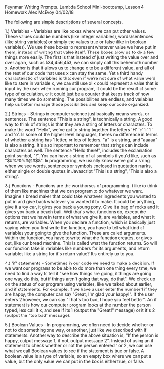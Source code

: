 Feynman Writing Prompts.
Lambda School Mini-bootcamp, Lesson 4 Homework
Alex McEvoy
04/02/18

The following are simple descriptions of several concepts.

1.) Variables - Variables are like boxes where we can put other values. These values could be numbers (like integer variables), words/sentences (like string variables) or simply the values true or false (like in boolean variables). We use these boxes to represent whatever value we have put in them, instead of writing that value itself. These boxes allow us to do a few things more easily. The first is that instead of just writing the value over and over again, such as 534,456,453, we can simply call this behemoth number x. Another is that it allows us to change x to be a different value, and all of the rest of our code that uses x can stay the same. Yet a third handy characteristic of variables is that even if we're not sure of what value we'd like to store in variable x, we can still use x! x could represent a value that is input by the user when running our program, it could be the result of some type of calculation, or it could just be a counter that keeps track of how many times we do something. The possibilities are endless, and variables help us better manage those possibilities and keep our code organized.

2.) Strings - Strings in computer science just basically means words, or sentences. The sentence "This is a string", is technically a string. A good way to think of strings is that they are a string of letters or characters. To make the word "Hello", we've got to string together the letters 'H' 'e' 'l' 'l' and 'o'. In some of the higher level languages, theres no difference in terms of whether a string has 1 letter, or lots of letters. "a" is a string, and "aaaaa" is also a string. It's also important to remember that strings can include characters as well. The sentence "Hello there!", includes the exclamation point symbol, "!". You can have a string of all symbols if you'd like, such as "$#%^&%#@#$&". In programming, we usually know we've got a string when we see words, sentences or symbols enclosed in quotation marks, either single or double quotes in Javascript "This is a string", 'This is also a string'.

3.) Functions - Functions are the workhorses of programming. I like to think of them like machines that we can program to do whatever we want. Imagine a bread maker that could take whatever ingredients you wanted to put in and give back whatever you wanted it to make. It could be anything, give it a toy car, it gives you back a young pony. Give it a bag of rocks and it gives you back a beach ball. Well that's what functions do, except the options that we have in terms of what we give it, are variables, and what it returns, are variables. When you declare a function, which is basically just saying when you first write the function, you have to tell what kind of variables your going to give the function. These are called arguments. Within the function, you have to write what the function creates, or gives out, like our bread machine. This is called what the function returns. So will our function take in variables like numbers for its arguments, and return variables like a string for it's return value? It's entirely up to you.

4.) 'if' statements - Sometimes in our code we need to make a decision. If we want our programs to be able to do more than one thing every time, we need to find a way to tell it "see how things are going, if things are going one way, do this, but if things aren't going that way, do that". We check up on the status of our program using variables, like we talked about earlier, and if statements. For example, if we have a user enter the number 1 if they are happy, the computer can say "Great, I'm glad your happy!". If the user enters 2 however, we can say "That's too bad, I hope you feel better". An if statement is how our computer program looks at the number the person typed, lets call it x, and see if its 1 (output the "Great!" message) or it it's 2 (output the "too bad" message).

5.) Boolean Values - In programming, we often need to decide whether or not to do something one way, or another, just like we described with if statements. Another way to describe the above situation is, "If the person is happy, output message 1, if not, output message 2". Instead of using an if statement to check whether or not the person entered 1 or 2, we can use what we call Boolean values to see if the statement is true or false. A boolean value is a type of variable, so an empty box where we can put a value, but the only value we can put in the box is either true, or false.
